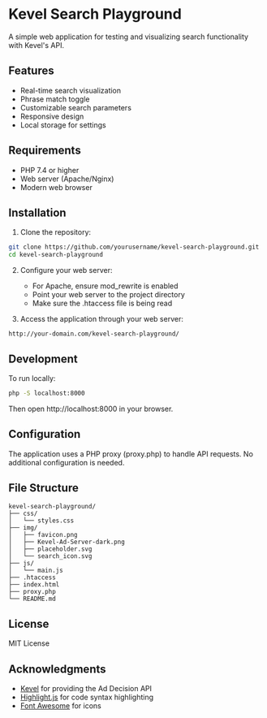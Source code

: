 # Kevel Search Playground

A simple web application for testing and visualizing search functionality with Kevel's API.

## Features

- Real-time search visualization
- Phrase match toggle
- Customizable search parameters
- Responsive design
- Local storage for settings

## Requirements

- PHP 7.4 or higher
- Web server (Apache/Nginx)
- Modern web browser

## Installation

1. Clone the repository:
```bash
git clone https://github.com/yourusername/kevel-search-playground.git
cd kevel-search-playground
```

2. Configure your web server:
   - For Apache, ensure mod_rewrite is enabled
   - Point your web server to the project directory
   - Make sure the .htaccess file is being read

3. Access the application through your web server:
```
http://your-domain.com/kevel-search-playground/
```

## Development

To run locally:
```bash
php -S localhost:8000
```

Then open http://localhost:8000 in your browser.

## Configuration

The application uses a PHP proxy (proxy.php) to handle API requests. No additional configuration is needed.

## File Structure

```
kevel-search-playground/
├── css/
│   └── styles.css
├── img/
│   ├── favicon.png
│   ├── Kevel-Ad-Server-dark.png
│   ├── placeholder.svg
│   └── search_icon.svg
├── js/
│   └── main.js
├── .htaccess
├── index.html
├── proxy.php
└── README.md
```

## License

MIT License

## Acknowledgments

- [Kevel](https://www.kevel.com/) for providing the Ad Decision API
- [Highlight.js](https://highlightjs.org/) for code syntax highlighting
- [Font Awesome](https://fontawesome.com/) for icons 
